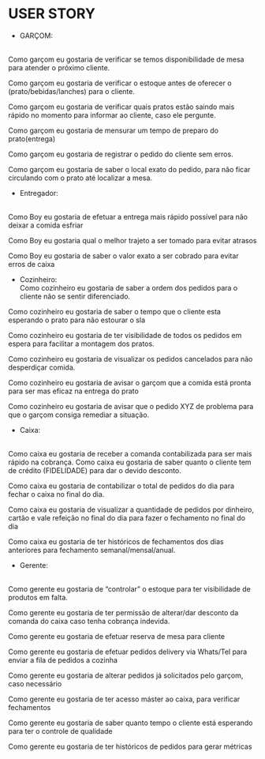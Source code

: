 # USER STORY

* GARÇOM:</br>
</br>
Como garçom eu gostaria de verificar se temos disponibilidade de mesa para atender o próximo cliente.
 
Como garçom eu gostaria de verificar o estoque antes de oferecer o (prato/bebidas/lanches) para o cliente.
 
Como garçom eu gostaria de verificar quais pratos estão saindo mais rápido no momento para informar ao cliente, caso ele pergunte.
 
Como garçom eu gostaria de mensurar um tempo de preparo do prato(entrega)
 
Como garçom eu gostaria de registrar o pedido do cliente sem erros.
 
Como garçom eu gostaria de saber o local exato do pedido, para não ficar circulando com o prato até localizar a mesa.
 
 
* Entregador:</br>
</br>
Como Boy eu gostaria de efetuar a entrega mais rápido possível para não deixar a comida esfriar
 
Como Boy eu gostaria qual o melhor trajeto a ser tomado para evitar atrasos
 
Como Boy eu gostaria de saber o valor exato a ser cobrado para evitar erros de caixa
 
* Cozinheiro:</br>
Como cozinheiro eu gostaria de saber a ordem dos pedidos para o cliente não se sentir diferenciado.
 
Como cozinheiro eu gostaria de saber o tempo que o cliente esta esperando o prato para não estourar o sla
 
Como cozinheiro eu gostaria de ter visibilidade de todos os pedidos em espera para facilitar a montagem dos pratos.
 
Como cozinheiro eu gostaria de visualizar os pedidos cancelados para não desperdiçar comida.
 
Como cozinheiro eu gostaria de avisar o garçom que a comida está pronta para ser mas eficaz na entrega do prato
 
Como cozinheiro eu gostaria  de avisar que o pedido XYZ de problema para que o garçom consiga remediar a situação.
 
 
* Caixa:</br>
</br>
Como caixa eu gostaria de receber a comanda contabilizada para ser mais rápido na cobrança.
Como caixa eu gostaria de saber quanto o cliente tem de crédito (FIDELIDADE) para dar o devido desconto.
 
Como caixa eu gostaria de contabilizar o total de pedidos do dia para fechar o caixa no final do dia.
 
Como caixa eu gostaria de visualizar a quantidade de pedidos por dinheiro, cartão e vale refeição no final do dia para fazer o fechamento no final do dia
 
Como caixa eu gostaria de ter históricos de fechamentos dos dias anteriores para fechamento semanal/mensal/anual.
 
 
* Gerente:</br>
</br>
Como gerente eu gostaria de “controlar” o estoque para ter visibilidade de produtos em falta.
 
Como gerente eu gostaria de ter permissão de alterar/dar desconto da comanda do caixa caso tenha cobrança indevida.
 
Como gerente eu gostaria de efetuar reserva de mesa para cliente
 
Como gerente eu gostaria de efetuar pedidos delivery via Whats/Tel para enviar a fila de pedidos a cozinha
 
Como gerente eu gostaria de alterar pedidos já solicitados pelo garçom, caso necessário
 
Como gerente eu gostaria de ter acesso máster ao caixa, para verificar fechamentos
 
Como gerente eu gostaria de saber quanto tempo o cliente está esperando para ter o controle de qualidade
 
Como gerente eu gostaria de ter históricos de pedidos para gerar métricas 
